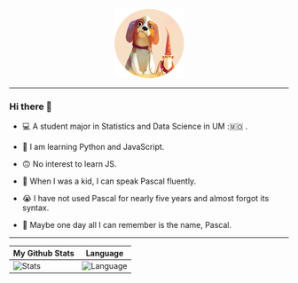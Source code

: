 <p align="center">
    <a href="http://github.com/boxmars">
        <img src="https://github.com/BoxMars/boxmars/blob/master/logo.png?raw=true">
    </a>
</p>

---
### Hi there 👋
- 💻 A student major in Statistics and Data Science in UM :🇲🇴 .
- 📕 I am learning Python and JavaScript.
- 🙃 No interest to learn JS.


- 👶 When I was a kid, I can speak Pascal fluently.
- 😭 I have not used Pascal for nearly five years and almost forgot its syntax.
- 👴 Maybe one day all I can remember is the name, Pascal.


---
|My Github Stats|Language|
|-|-|
|![Stats](https://github-readme-stats.vercel.app/api?username=boxmars&show_icons=true)|![Language](https://github-readme-stats.vercel.app/api/top-langs/?username=boxmars)


<!--
### Welcome you to follow me  <a href=""><img src="https://img.shields.io/github/followers/boxmars?label=Follow&style=social" alt=""></a>
&layout=compact
<p >
    <a href="http://github.com/boxmars">
        <img src="https://github-readme-stats.vercel.app/api?username=boxmars&show_icons=true">
    </a>
</p>

<p >
<a href="http://github.com/boxmars">
        <img src="https://github-readme-stats.vercel.app/api/top-langs/?username=boxmars&layout=compact">
    </a>
    </p>
**BoxMars/boxmars** is a ✨ _special_ ✨ repository because its `README.md` (this file) appears on your GitHub profile.
<p >
    <a href="http://github.com/boxmars">
        <img src="https://github-readme-stats.vercel.app/api/pin/?username=boxmars&repo=vaughan">
    </a>
  
</p>
Here are some ideas to get you started:

- 🔭 I’m currently working on ...
- 🌱 I’m currently learning ...
- 👯 I’m looking to collaborate on ...
- 🤔 I’m looking for help with ...
- 💬 Ask me about ...
- 📫 How to reach me: ...
- 😄 Pronouns: ...
- ⚡ Fun fact: ...
-->
